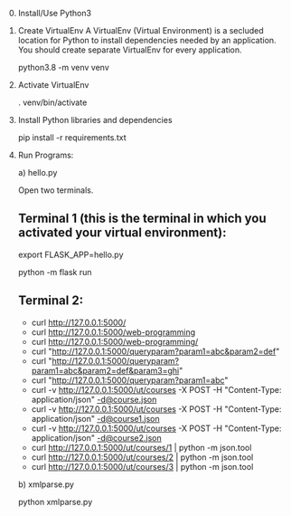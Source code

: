 0) Install/Use Python3

1) Create VirtualEnv
   A VirtualEnv (Virtual Environment) is a secluded location for Python to install
   dependencies needed by an application.
   You should create separate VirtualEnv for every application.

   python3.8 -m venv venv

2) Activate VirtualEnv

   . venv/bin/activate

3) Install Python libraries and dependencies

   pip install -r requirements.txt

4) Run Programs:   

   a) hello.py

     Open two terminals.

     Terminal 1 (this is the terminal in which you activated your virtual environment):
     ------------

     export FLASK_APP=hello.py

     python -m flask run

     Terminal 2:
     ------------
     - curl http://127.0.0.1:5000/
     - curl http://127.0.0.1:5000/web-programming
     - curl http://127.0.0.1:5000/web-programming/
     - curl "http://127.0.0.1:5000/queryparam?param1=abc&param2=def"
     - curl "http://127.0.0.1:5000/queryparam?param1=abc&param2=def&param3=ghi"
     - curl "http://127.0.0.1:5000/queryparam?param1=abc"
     - curl -v http://127.0.0.1:5000/ut/courses -X POST -H "Content-Type: application/json" -d@course.json
     - curl -v http://127.0.0.1:5000/ut/courses -X POST -H "Content-Type: application/json" -d@course1.json
     - curl -v http://127.0.0.1:5000/ut/courses -X POST -H "Content-Type: application/json" -d@course2.json
     - curl http://127.0.0.1:5000/ut/courses/1 | python -m json.tool
     - curl http://127.0.0.1:5000/ut/courses/2 | python -m json.tool
     - curl http://127.0.0.1:5000/ut/courses/3 | python -m json.tool
     
   b) xmlparse.py

      python xmlparse.py






